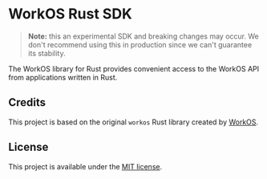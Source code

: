 # WorkOS Rust SDK

<!-- [![Crates.io](https://img.shields.io/crates/v/workos-sdk.svg)](https://crates.io/crates/workos-sdk)
[![Docs.rs](https://docs.rs/workos-sdk/badge.svg)](https://docs.rs/workos-sdk/)
[![Crates.io](https://img.shields.io/crates/l/workos-sdk.svg)](https://github.com/hypervideo/workos-rust/blob/master/LICENSE) -->

> **Note:** this an experimental SDK and breaking changes may occur. We don't recommend using this in production since we can't guarantee its stability.

The WorkOS library for Rust provides convenient access to the WorkOS API from applications written in Rust.

## Credits

This project is based on the original `workos` Rust library created by [WorkOS](https://github.com/workos).

## License

This project is available under the [MIT license](LICENSE.md).
